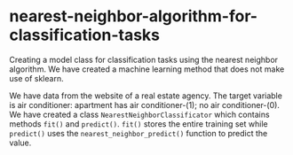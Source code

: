 # nearest-neighbor-algorithm-for-classification-tasks
Creating a model class for classification tasks using the nearest neighbor algorithm. We have created a machine learning method that does not make use of sklearn. 

We have data from the website of a real estate agency. The target variable is air conditioner: apartment has air conditioner-(1); no air conditioner-(0).
We have created a class <code>NearestNeighborClassificator</code> which contains methods <code>fit()</code> and <code>predict()</code>. <code>fit()</code> stores the entire training set while <code>predict()</code> uses the <code>nearest_neighbor_predict()</code> function to predict the value.
